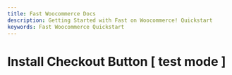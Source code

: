 ```yaml
---
title: Fast Woocommerce Docs
description: Getting Started with Fast on Woocommerce! Quickstart
keywords: Fast Woocommerce Quickstart
---
```


# Install Checkout Button [ test mode ]
